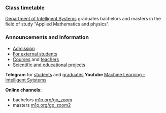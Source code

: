 ###  [Class timetable](/ru/education/)

[Department of Intelligent Systems](/ru/about/) graduates bachelors and masters in the field of study "Applied Mathematics and physics".

### Announcements and Information
- [Admission](/admission/)
- [For external students](/admission/)
- [Courses](/course/) and [teachers](/people/)
- [Scientific and educational projects](https://m1p.org)

**Telegram** for [students](https://t.me/IS_MIPT) and [graduates](https://t.me/+BpMhAW-gWlM5OThi)
**Youtube** [Machine Learning – Intelligent Sytstems](https://www.youtube.com/@MachineLearningIS)

**Online channels:** 
* bachelors [m1p.org/go_zoom](https://m1p.org/go_zoom)
* masters [m1p.org/go_zoom2](https://m1p.org/go_zoom2)
